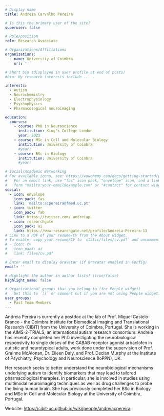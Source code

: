 ```yaml
---
# Display name
title: Andreia Carvalho Pereira

# Is this the primary user of the site?
superuser: false

# Role/position
role: Research Associate

# Organizations/Affiliations
organizations:
  - name: Universtiy of Coimbra
    url: ''

# Short bio (displayed in user profile at end of posts)
#bio: My research interests include ... .

interests:
  - Autism
  - Neurochemistry
  - Electrophysiology
  - Psychophysics
  - Pharmacological neuroimaging

education:
  courses:
    - course: PhD in Neuroscience
      institution: King's College London
      year: 2021
    - course: MSc in Cell and Molecular Biology
      institution: University of Coimbra
      #year: 
    - course: BSc in Biology
      institution: University of Coimbra
      #year: 

# Social/Academic Networking
# For available icons, see: https://wowchemy.com/docs/getting-started/page-builder/#icons
#   For an email link, use "fas" icon pack, "envelope" icon, and a link in the
#   form "mailto:your-email@example.com" or "#contact" for contact widget.
social:
  - icon: envelope
    icon_pack: fas
    link: 'mailto:acpereira@fmed.uc.pt'
  - icon: twitter
    icon_pack: fab
    link: https://twitter.com/_andreiap_
  - icon: researchgate
    icon_pack: ai
    link: https://www.researchgate.net/profile/Andreia-Pereira-13
# Link to a PDF of your resume/CV from the About widget.
# To enable, copy your resume/CV to `static/files/cv.pdf` and uncomment the lines below.
# - icon: cv
#   icon_pack: ai
#   link: files/cv.pdf

# Enter email to display Gravatar (if Gravatar enabled in Config)
email: ''

# Highlight the author in author lists? (true/false)
highlight_name: false

# Organizational groups that you belong to (for People widget)
#   Set this to `[]` or comment out if you are not using People widget.
user_groups:
  - Past Team Members
---
```


Andreia Pereira is currently a postdoc at the lab of Prof. Miguel Castelo-Branco - the Coimbra Institute for Biomedical Imaging and Translational Research (CIBIT) from the University of Coimbra, Portugal. She is working in the AIMS-2-TRIALS, an international autism research consortium. Andreia has recently completed her PhD investigating the neurobiological responsivity to single doses of the GABA­B receptor agonist arbaclofen in autistic and neurotypical adults, work done under the supervision of Prof. Grainne McAlonan, Dr. Eileen Daly, and Prof. Declan Murphy at the Institute of Psychiatry, Psychology and Neuroscience (IoPPN), UK. 

Her research seeks to better understand the neurobiological mechanisms underlying autism to identify biomarkers that may lead to tailored pharmacological therapies. In particular, she is involved in studies using multimodal neuroimaging techniques as well as drug challenges to probe the living human brain. She has previously completed her BSc in Biology and MSc in Cell and Molecular Biology at the University of Coimbra, Portugal. 

Website: https://cibit-uc.github.io/wiki/people/andreiacpereira 

